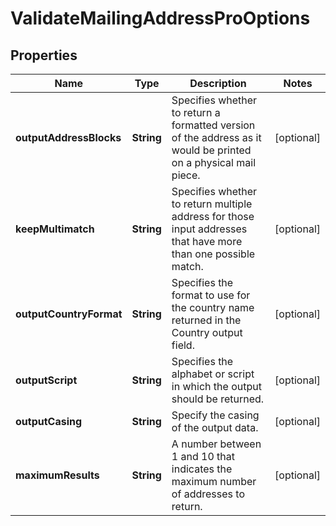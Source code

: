 
# ValidateMailingAddressProOptions

## Properties
Name | Type | Description | Notes
------------ | ------------- | ------------- | -------------
**outputAddressBlocks** | **String** | Specifies whether to return a formatted version of the address as it would be printed on a physical mail piece. |  [optional]
**keepMultimatch** | **String** | Specifies whether to return multiple address for those input addresses that have more than one possible match. |  [optional]
**outputCountryFormat** | **String** | Specifies the format to use for the country name returned in the Country output field. |  [optional]
**outputScript** | **String** | Specifies the alphabet or script in which the output should be returned. |  [optional]
**outputCasing** | **String** | Specify the casing of the output data. |  [optional]
**maximumResults** | **String** | A number between 1 and 10 that indicates the maximum number of addresses to return. |  [optional]



